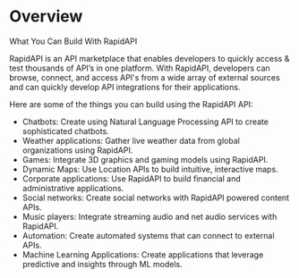 # Overview

What You Can Build With RapidAPI

RapidAPI is an API marketplace that enables developers to quickly access & test thousands of API’s in one platform. With RapidAPI, developers can browse, connect, and access API's from a wide array of external sources and can quickly develop API integrations for their applications.

Here are some of the things you can build using the RapidAPI API:

- Chatbots: Create using Natural Language Processing API to create sophisticated chatbots.
- Weather applications: Gather live weather data from global organizations using RapidAPI.
- Games: Integrate 3D graphics and gaming models using RapidAPI.
- Dynamic Maps: Use Location APIs to build intuitive, interactive maps.
- Corporate applications: Use RapidAPI to build financial and administrative applications.
- Social networks: Create social networks with RapidAPI powered content APIs.
- Music players: Integrate streaming audio and net audio services with RapidAPI.
- Automation: Create automated systems that can connect to external APIs.
- Machine Learning Applications: Create applications that leverage predictive and insights through ML models.
